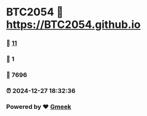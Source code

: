 # BTC2054 :link: https://BTC2054.github.io 
### :page_facing_up: [11](https://BTC2054.github.io/tag.html) 
### :speech_balloon: 1 
### :hibiscus: 7696 
### :alarm_clock: 2024-12-27 18:32:36 
### Powered by :heart: [Gmeek](https://github.com/Meekdai/Gmeek)
